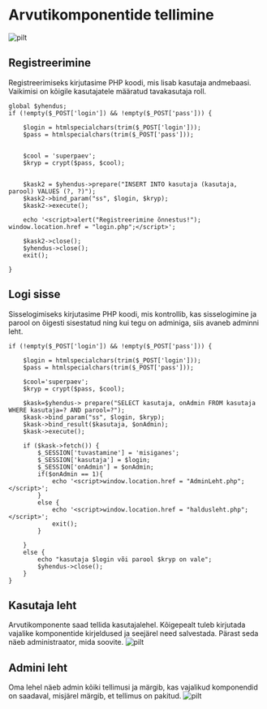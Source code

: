 # Arvutikomponentide tellimine
![pilt](https://github.com/AntonBuivol/Arvutid/assets/120181261/896ca8ed-ac3b-43b3-9e89-7618811da355)


## Registreerimine
Registreerimiseks kirjutasime PHP koodi, mis lisab kasutaja andmebaasi. Vaikimisi on kõigile kasutajatele määratud tavakasutaja roll.
```
global $yhendus;
if (!empty($_POST['login']) && !empty($_POST['pass'])) {

    $login = htmlspecialchars(trim($_POST['login']));
    $pass = htmlspecialchars(trim($_POST['pass']));


    $cool = 'superpaev';
    $kryp = crypt($pass, $cool);


    $kask2 = $yhendus->prepare("INSERT INTO kasutaja (kasutaja, parool) VALUES (?, ?)");
    $kask2->bind_param("ss", $login, $kryp);
    $kask2->execute();
        
    echo '<script>alert("Registreerimine õnnestus!"); window.location.href = "login.php";</script>';

    $kask2->close();
    $yhendus->close();
    exit();

}
```
## Logi sisse
Sisselogimiseks kirjutasime PHP koodi, mis kontrollib, kas sisselogimine ja parool on õigesti sisestatud ning kui tegu on adminiga, siis avaneb adminni leht.
```
if (!empty($_POST['login']) && !empty($_POST['pass'])) {

    $login = htmlspecialchars(trim($_POST['login']));
    $pass = htmlspecialchars(trim($_POST['pass']));

    $cool='superpaev';
    $kryp = crypt($pass, $cool);

    $kask=$yhendus-> prepare("SELECT kasutaja, onAdmin FROM kasutaja WHERE kasutaja=? AND parool=?");
    $kask->bind_param("ss", $login, $kryp);
    $kask->bind_result($kasutaja, $onAdmin);
    $kask->execute();

    if ($kask->fetch()) {
        $_SESSION['tuvastamine'] = 'misiganes';
        $_SESSION['kasutaja'] = $login;
        $_SESSION['onAdmin'] = $onAdmin;
        if($onAdmin == 1){
            echo '<script>window.location.href = "AdminLeht.php";</script>';
        }
        else {
            echo '<script>window.location.href = "haldusleht.php";</script>';
            exit();
        }

    }
    else {
        echo "kasutaja $login või parool $kryp on vale";
        $yhendus->close();
    }
}
```

## Kasutaja leht
Arvutikomponente saad tellida kasutajalehel. Kõigepealt tuleb kirjutada vajalike komponentide kirjeldused ja seejärel need salvestada. Pärast seda näeb administraator, mida soovite.
![pilt](https://github.com/AntonBuivol/Arvutid/assets/120181261/2b16fabd-d9d4-4482-9ab0-f1dab03f52c5)

## Admini leht

Oma lehel näeb admin kõiki tellimusi ja märgib, kas vajalikud komponendid on saadaval, misjärel märgib, et tellimus on pakitud.
![pilt](https://github.com/AntonBuivol/Arvutid/assets/120181261/a48c635c-1096-4e02-ac00-b059dfab9486)

